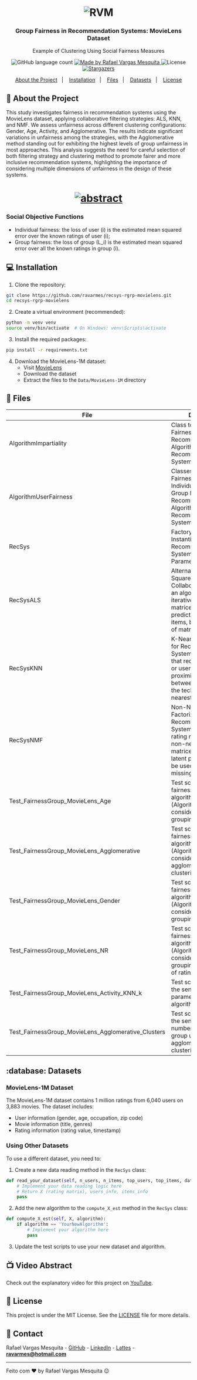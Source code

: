 <h1 align="center">
    <img alt="RVM" src="https://github.com/ravarmes/recsys-rgrp-movielens/blob/main/assets/logo.jpg" />
</h1>

<h3 align="center">
  Group Fairness in Recommendation Systems: MovieLens Dataset
</h3>

<p align="center">Example of Clustering Using Social Fairness Measures</p>

<p align="center">
  <img alt="GitHub language count" src="https://img.shields.io/github/languages/count/ravarmes/recsys-rgrp-movielens?color=%2304D361">

  <a href="http://www.linkedin.com/in/rafael-vargas-mesquita">
    <img alt="Made by Rafael Vargas Mesquita" src="https://img.shields.io/badge/made%20by-Rafael%20Vargas%20Mesquita-%2304D361">
  </a>

  <img alt="License" src="https://img.shields.io/badge/license-MIT-%2304D361">

  <a href="https://github.com/ravarmes/recsys-rgrp-movielens/stargazers">
    <img alt="Stargazers" src="https://img.shields.io/github/stars/ravarmes/recsys-rgrp-movielens?style=social">
  </a>
</p>

<p align="center">
  <a href="#-sobre">About the Project</a>&nbsp;&nbsp;&nbsp;|&nbsp;&nbsp;&nbsp;
  <a href="#-instalacao">Installation</a>&nbsp;&nbsp;&nbsp;|&nbsp;&nbsp;&nbsp;
  <a href="#-arquivos">Files</a>&nbsp;&nbsp;&nbsp;|&nbsp;&nbsp;&nbsp;
  <a href="#-datasets">Datasets</a>&nbsp;&nbsp;&nbsp;|&nbsp;&nbsp;&nbsp;
  <a href="#-licenca">License</a>
</p>

## :page_with_curl: About the Project <a name="-sobre"/></a>

This study investigates fairness in recommendation systems using the MovieLens dataset, applying collaborative filtering strategies: ALS, KNN, and NMF. We assess unfairness across different clustering configurations: Gender, Age, Activity, and Agglomerative. The results indicate significant variations in unfairness among the strategies, with the Agglomerative method standing out for exhibiting the highest levels of group unfairness in most approaches. This analysis suggests the need for careful selection of both filtering strategy and clustering method to promote fairer and more inclusive recommendation systems, highlighting the importance of considering multiple dimensions of unfairness in the design of these systems.

<h1 align="center">
    <a href="https://youtu.be/2ViAm006NEE" target="_blank">
        <img alt="abstract" src="https://github.com/ravarmes/recsys-rgrp-movielens/blob/main/assets/graphical_abstract.png" />
    </a>
</h1>

### Social Objective Functions

* Individual fairness: the loss of user \(i\) is the estimated mean squared error over the known ratings of user \(i\);
* Group fairness: the loss of group \(L_i\) is the estimated mean squared error over all the known ratings in group \(i\).

## :computer: Installation <a name="-instalacao"/></a>

1. Clone the repository:
```bash
git clone https://github.com/ravarmes/recsys-rgrp-movielens.git
cd recsys-rgrp-movielens
```

2. Create a virtual environment (recommended):
```bash
python -m venv venv
source venv/bin/activate  # On Windows: venv\Scripts\activate
```

3. Install the required packages:
```bash
pip install -r requirements.txt
```

4. Download the MovieLens-1M dataset:
   - Visit [MovieLens](https://grouplens.org/datasets/movielens/1m/)
   - Download the dataset
   - Extract the files to the `Data/MovieLens-1M` directory

## :file_folder: Files <a name="-arquivos"/></a>

| File                               | Description                                                                                                                                                                                                                                   |
|--------------------------------------|---------------------------------------------------------------------------------------------------------------------------------------------------------------------------------------------------------------------------------------------|
| AlgorithmImpartiality                | Class to Promote Fairness in Recommendation Algorithms of Recommendation Systems.                                                                                                                                                   |
| AlgorithmUserFairness                | Classes to Measure Fairness (Polarization, Individual Fairness, and Group Fairness) of Recommendation Algorithms in Recommendation Systems.                                                                                               |
| RecSys                               | Factory Class to Instantiate a Recommendation System Based on String Parameters.                                                                                                                                           |
| RecSysALS                            | Alternating Least Squares (ALS) for Collaborative Filtering is an algorithm that iteratively optimizes two matrices to better predict user ratings on items, based on the idea of matrix factorization.                       |
| RecSysKNN                            | K-Nearest Neighbors for Recommendation Systems is a method that recommends items or users based on the proximity or similarity between them, utilizing the technique of K nearest neighbors.                                      |
| RecSysNMF                            | Non-Negative Matrix Factorization for Recommendation Systems decomposes a rating matrix into two non-negative factor matrices, revealing latent patterns that can be used to predict missing ratings. |
| Test_FairnessGroup_MovieLens_Age         | Test script for the fairness measurement algorithm (AlgorithmUserFairness) considering user grouping by age.                                                                                                |
| Test_FairnessGroup_MovieLens_Agglomerative         | Test script for the fairness measurement algorithm (AlgorithmUserFairness) considering agglomerative clustering.                                                                                                |
| Test_FairnessGroup_MovieLens_Gender         | Test script for the fairness measurement algorithm (AlgorithmUserFairness) considering user grouping by gender.                                                                                                |
| Test_FairnessGroup_MovieLens_NR         | Test script for the fairness measurement algorithm (AlgorithmUserFairness) considering user grouping by the number of ratings.                                                                                                |
| Test_FairnessGroup_MovieLens_Activity_KNN_k         | Test script for analyzing the sensitivity of the k parameter in the KNN algorithm.                                                                                                |
| Test_FairnessGroup_MovieLens_Agglomerative_Clusters         | Test script for analyzing the sensitivity of the number of clusters in group unfairness for agglomerative clustering.                                                                                                |

## :database: Datasets <a name="-datasets"/></a>

### MovieLens-1M Dataset
The MovieLens-1M dataset contains 1 million ratings from 6,040 users on 3,883 movies. The dataset includes:
- User information (gender, age, occupation, zip code)
- Movie information (title, genres)
- Rating information (rating value, timestamp)

### Using Other Datasets
To use a different dataset, you need to:

1. Create a new data reading method in the `RecSys` class:
```python
def read_your_dataset(self, n_users, n_items, top_users, top_items, data_dir):
    # Implement your data reading logic here
    # Return X (rating matrix), users_info, items_info
    pass
```

2. Add the new algorithm to the `compute_X_est` method in the `RecSys` class:
```python
def compute_X_est(self, X, algorithm):
    if algorithm == 'YourNewAlgorithm':
        # Implement your algorithm here
        pass
```

3. Update the test scripts to use your new dataset and algorithm.

## 📺 Video Abstract

Check out the explanatory video for this project on [YouTube](https://youtu.be/2ViAm006NEE).

## :memo: License <a name="-licenca"/></a>

This project is under the MIT License. See the [LICENSE](LICENSE.md) file for more details.

## :email: Contact

Rafael Vargas Mesquita - [GitHub](https://github.com/ravarmes) - [LinkedIn](https://www.linkedin.com/in/rafael-vargas-mesquita) - [Lattes](http://lattes.cnpq.br/6616283627544820) - **ravarmes@hotmail.com**

---

Feito com ♥ by Rafael Vargas Mesquita :wink:
